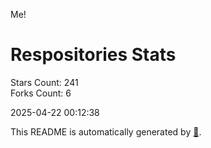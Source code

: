 Me!

# Respositories Stats
Stars Count: 241  
Forks Count: 6

2025-04-22 00:12:38  

This README is automatically generated by [🐰](https://github.com/rnitta/rnitta).
